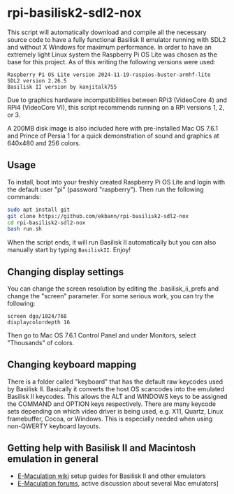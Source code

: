 # rpi-basilisk2-sdl2-nox

This script will automatically download and compile all the necessary source code to have a fully functional Basilisk II emulator running with SDL2 and without X Windows for maximum performance. In order to have an extremely light Linux system the Raspberry Pi OS Lite was chosen as the base for this project. As of this writing the following versions were used:
```plaintext
Raspberry Pi OS Lite version 2024-11-19-raspios-buster-armhf-lite
SDL2 version 2.26.5
Basilisk II version by kanjitalk755
```
Due to graphics hardware incompatibilities between RPi3 (VideoCore 4) and RPi4 (VideoCore VI), this script recommends running on a RPi versions 1, 2, or 3.

A 200MB disk image is also included here with pre-installed Mac OS 7.6.1 and Prince of Persia 1 for a quick demonstration of sound and graphics at 640x480 and 256 colors.

## Usage

To install, boot into your freshly created Raspberry Pi OS Lite and login with the default user "pi" (password "raspberry"). Then run the following commands:
```bash
sudo apt install git
git clone https://github.com/ekbann/rpi-basilisk2-sdl2-nox
cd rpi-basilisk2-sdl2-nox
bash run.sh
```
When the script ends, it will run Basilisk II automatically but you can also manually start by typing `BasiliskII`. Enjoy!

## Changing display settings

You can change the screen resolution by editing the .basilisk_ii_prefs and change the "screen" parameter. For some serious work, you can try the following:
```plaintext
screen dga/1024/768
displaycolordepth 16
```
Then go to Mac OS 7.6.1 Control Panel and under Monitors, select "Thousands" of colors.

## Changing keyboard mapping

There is a folder called "keyboard" that has the default raw keycodes used by Basilisk II. Basically it converts the host OS scancodes into the emulated Basilisk II keycodes. This allows the ALT and WINDOWS keys to be assigned the COMMAND and OPTION keys respectively. There are many keycode sets depending on which video driver is being used, e.g. X11, Quartz, Linux framebuffer, Cocoa, or Windows. This is especially needed when using non-QWERTY keyboard layouts.

## Getting help with Basilisk II and Macintosh emulation in general
- [E-Maculation wiki](https://www.emaculation.com/doku.php) setup guides for Basilisk II and other emulators
- [E-Maculation forums](https://www.emaculation.com/forum/), active discussion about several Mac emulators]